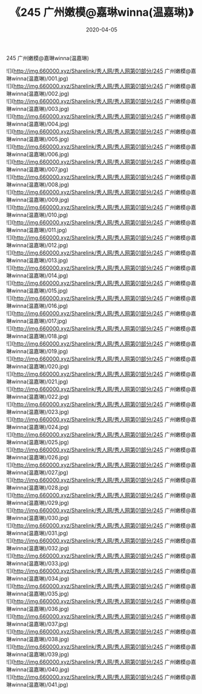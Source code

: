 ﻿---
layout: post
title:  《245 广州嫩模@嘉琳winna(温嘉琳)》
date:   2020-04-05
img: http://img.660000.xyz/Sharelink/秀人网/秀人网第01部分/245 广州嫩模@嘉琳winna(温嘉琳)/000.jpg
categories: [美女, 清纯, 唯美]
---

245 广州嫩模@嘉琳winna(温嘉琳)

  ![](http://img.660000.xyz/Sharelink/秀人网/秀人网第01部分/245 广州嫩模@嘉琳winna(温嘉琳)/001.jpg) <br> ![](http://img.660000.xyz/Sharelink/秀人网/秀人网第01部分/245 广州嫩模@嘉琳winna(温嘉琳)/002.jpg) <br> ![](http://img.660000.xyz/Sharelink/秀人网/秀人网第01部分/245 广州嫩模@嘉琳winna(温嘉琳)/003.jpg) <br> ![](http://img.660000.xyz/Sharelink/秀人网/秀人网第01部分/245 广州嫩模@嘉琳winna(温嘉琳)/004.jpg) <br> ![](http://img.660000.xyz/Sharelink/秀人网/秀人网第01部分/245 广州嫩模@嘉琳winna(温嘉琳)/005.jpg) <br> ![](http://img.660000.xyz/Sharelink/秀人网/秀人网第01部分/245 广州嫩模@嘉琳winna(温嘉琳)/006.jpg) <br> ![](http://img.660000.xyz/Sharelink/秀人网/秀人网第01部分/245 广州嫩模@嘉琳winna(温嘉琳)/007.jpg) <br> ![](http://img.660000.xyz/Sharelink/秀人网/秀人网第01部分/245 广州嫩模@嘉琳winna(温嘉琳)/008.jpg) <br> ![](http://img.660000.xyz/Sharelink/秀人网/秀人网第01部分/245 广州嫩模@嘉琳winna(温嘉琳)/009.jpg) <br> ![](http://img.660000.xyz/Sharelink/秀人网/秀人网第01部分/245 广州嫩模@嘉琳winna(温嘉琳)/010.jpg) <br> ![](http://img.660000.xyz/Sharelink/秀人网/秀人网第01部分/245 广州嫩模@嘉琳winna(温嘉琳)/011.jpg) <br> ![](http://img.660000.xyz/Sharelink/秀人网/秀人网第01部分/245 广州嫩模@嘉琳winna(温嘉琳)/012.jpg) <br> ![](http://img.660000.xyz/Sharelink/秀人网/秀人网第01部分/245 广州嫩模@嘉琳winna(温嘉琳)/013.jpg) <br> ![](http://img.660000.xyz/Sharelink/秀人网/秀人网第01部分/245 广州嫩模@嘉琳winna(温嘉琳)/014.jpg) <br> ![](http://img.660000.xyz/Sharelink/秀人网/秀人网第01部分/245 广州嫩模@嘉琳winna(温嘉琳)/015.jpg) <br> ![](http://img.660000.xyz/Sharelink/秀人网/秀人网第01部分/245 广州嫩模@嘉琳winna(温嘉琳)/016.jpg) <br> ![](http://img.660000.xyz/Sharelink/秀人网/秀人网第01部分/245 广州嫩模@嘉琳winna(温嘉琳)/017.jpg) <br> ![](http://img.660000.xyz/Sharelink/秀人网/秀人网第01部分/245 广州嫩模@嘉琳winna(温嘉琳)/018.jpg) <br> ![](http://img.660000.xyz/Sharelink/秀人网/秀人网第01部分/245 广州嫩模@嘉琳winna(温嘉琳)/019.jpg) <br> ![](http://img.660000.xyz/Sharelink/秀人网/秀人网第01部分/245 广州嫩模@嘉琳winna(温嘉琳)/020.jpg) <br> ![](http://img.660000.xyz/Sharelink/秀人网/秀人网第01部分/245 广州嫩模@嘉琳winna(温嘉琳)/021.jpg) <br> ![](http://img.660000.xyz/Sharelink/秀人网/秀人网第01部分/245 广州嫩模@嘉琳winna(温嘉琳)/022.jpg) <br> ![](http://img.660000.xyz/Sharelink/秀人网/秀人网第01部分/245 广州嫩模@嘉琳winna(温嘉琳)/023.jpg) <br> ![](http://img.660000.xyz/Sharelink/秀人网/秀人网第01部分/245 广州嫩模@嘉琳winna(温嘉琳)/024.jpg) <br> ![](http://img.660000.xyz/Sharelink/秀人网/秀人网第01部分/245 广州嫩模@嘉琳winna(温嘉琳)/025.jpg) <br> ![](http://img.660000.xyz/Sharelink/秀人网/秀人网第01部分/245 广州嫩模@嘉琳winna(温嘉琳)/026.jpg) <br> ![](http://img.660000.xyz/Sharelink/秀人网/秀人网第01部分/245 广州嫩模@嘉琳winna(温嘉琳)/027.jpg) <br> ![](http://img.660000.xyz/Sharelink/秀人网/秀人网第01部分/245 广州嫩模@嘉琳winna(温嘉琳)/028.jpg) <br> ![](http://img.660000.xyz/Sharelink/秀人网/秀人网第01部分/245 广州嫩模@嘉琳winna(温嘉琳)/029.jpg) <br> ![](http://img.660000.xyz/Sharelink/秀人网/秀人网第01部分/245 广州嫩模@嘉琳winna(温嘉琳)/030.jpg) <br> ![](http://img.660000.xyz/Sharelink/秀人网/秀人网第01部分/245 广州嫩模@嘉琳winna(温嘉琳)/031.jpg) <br> ![](http://img.660000.xyz/Sharelink/秀人网/秀人网第01部分/245 广州嫩模@嘉琳winna(温嘉琳)/032.jpg) <br> ![](http://img.660000.xyz/Sharelink/秀人网/秀人网第01部分/245 广州嫩模@嘉琳winna(温嘉琳)/033.jpg) <br> ![](http://img.660000.xyz/Sharelink/秀人网/秀人网第01部分/245 广州嫩模@嘉琳winna(温嘉琳)/034.jpg) <br> ![](http://img.660000.xyz/Sharelink/秀人网/秀人网第01部分/245 广州嫩模@嘉琳winna(温嘉琳)/035.jpg) <br> ![](http://img.660000.xyz/Sharelink/秀人网/秀人网第01部分/245 广州嫩模@嘉琳winna(温嘉琳)/036.jpg) <br> ![](http://img.660000.xyz/Sharelink/秀人网/秀人网第01部分/245 广州嫩模@嘉琳winna(温嘉琳)/037.jpg) <br> ![](http://img.660000.xyz/Sharelink/秀人网/秀人网第01部分/245 广州嫩模@嘉琳winna(温嘉琳)/038.jpg) <br> ![](http://img.660000.xyz/Sharelink/秀人网/秀人网第01部分/245 广州嫩模@嘉琳winna(温嘉琳)/039.jpg) <br> ![](http://img.660000.xyz/Sharelink/秀人网/秀人网第01部分/245 广州嫩模@嘉琳winna(温嘉琳)/040.jpg) <br> ![](http://img.660000.xyz/Sharelink/秀人网/秀人网第01部分/245 广州嫩模@嘉琳winna(温嘉琳)/041.jpg) <br>
